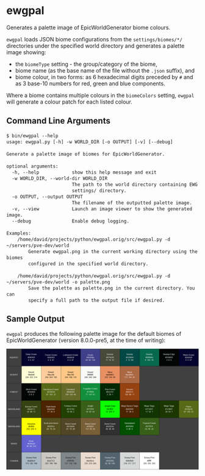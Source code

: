 ewgpal
======
Generates a palette image of EpicWorldGenerator biome colours.

`ewgpal` loads JSON biome configurations from the `settings/biomes/*/` directories
under the specified world directory and generates a palette image showing:

 * the `biomeType` setting - the group/category of the biome,
 * biome name (as the base name of the file without the `.json` suffix), and
 * biome colour, in two forms: as 6 hexadecimal digits preceded by `#` and as 3 
   base-10 numbers for red, green and blue components.

Where a biome contains multiple colours in the `biomeColors` setting, `ewgpal`
will generate a colour patch for each listed colour.


Command Line Arguments
----------------------
```
$ bin/ewgpal --help
usage: ewgpal.py [-h] -w WORLD_DIR [-o OUTPUT] [-v] [--debug]

Generate a palette image of biomes for EpicWorldGenerator.

optional arguments:
  -h, --help            show this help message and exit
  -w WORLD_DIR, --world-dir WORLD_DIR
                        The path to the world directory containing EWG
                        settings/ directory.
  -o OUTPUT, --output OUTPUT
                        The filename of the outputted palette image.
  -v, --view            Launch an image viewer to show the generated image.
  --debug               Enable debug logging.

Examples:
    /home/david/projects/python/ewgpal.orig/src/ewgpal.py -d ~/servers/pve-dev/world
        Generate ewgpal.png in the current working directory using the biomes
        configured in the specified world directory.

    /home/david/projects/python/ewgpal.orig/src/ewgpal.py -d ~/servers/pve-dev/world -o palette.png
        Save the palette as palette.png in the current directory. You can
        specify a full path to the output file if desired.
```

Sample Output
-------------
`ewgpal` produces the following palette image for the default biomes of EpicWorldGenerator (version 8.0.0-pre5, at the time of writing):

![ewgpal.png](https://github.com/NerdNu/ewgpal/blob/master/images/default-ewgpal.png)
